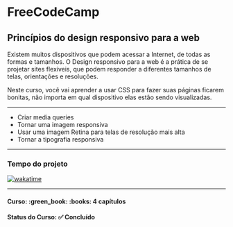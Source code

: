 <h1>FreeCodeCamp</h1>
<h2>Princípios do design responsivo para a web</h2>

<p>Existem muitos dispositivos que podem acessar a Internet, de todas as formas e tamanhos. O Design responsivo para a web é a prática de se projetar sites flexíveis, que podem responder a diferentes tamanhos de telas, orientações e resoluções.</p>

<p>Neste curso, você vai aprender a usar CSS para fazer suas páginas ficarem bonitas, não importa em qual dispositivo elas estão sendo visualizadas.</p>

<hr>

<ul>
  <li>Criar media queries</li>
  <li>Tornar uma imagem responsiva</li>
  <li>Usar uma imagem Retina para telas de resolução mais alta</li>
  <li>Tornar a tipografia responsiva</li>
</ul>

<hr>

<h3>Tempo do projeto</h3>

<p>
  <a href="https://wakatime.com/badge/github/EdiJunior88/FreeCodeCamp_Principios_do_Design_Responsivo">
    <img src="https://wakatime.com/badge/github/EdiJunior88/FreeCodeCamp_Principios_do_Design_Responsivo.svg" alt="wakatime">
  </a>
</p>

<hr>

<h4><b>Curso:</b> :green_book: :books: 4 capítulos</h4>
<h4><b>Status do Curso:</b> ✅ Concluído</h4>
